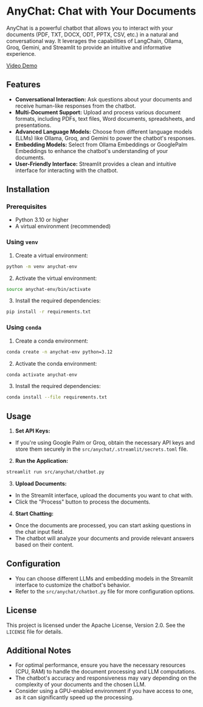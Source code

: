 # AnyChat: Chat with Your Documents

AnyChat is a powerful chatbot that allows you to interact with your documents (PDF, TXT, DOCX, ODT, PPTX, CSV, etc.) in a natural and conversational way. It leverages the capabilities of LangChain, Ollama, Groq, Gemini, and Streamlit to provide an intuitive and informative experience.

[Video Demo](https://github.com/shitan198u/AnyChat/assets/74671269/bf254a76-8e47-4d8f-a4d7-03a318d252d6)

## Features

- **Conversational Interaction:** Ask questions about your documents and receive human-like responses from the chatbot.
- **Multi-Document Support:** Upload and process various document formats, including PDFs, text files, Word documents, spreadsheets, and presentations.
- **Advanced Language Models:** Choose from different language models (LLMs) like Ollama, Groq, and Gemini to power the chatbot's responses.
- **Embedding Models:** Select from Ollama Embeddings or GooglePalm Embeddings to enhance the chatbot's understanding of your documents.
- **User-Friendly Interface:** Streamlit provides a clean and intuitive interface for interacting with the chatbot.

## Installation

### Prerequisites

- Python 3.10 or higher
- A virtual environment (recommended)

### Using `venv`

1. Create a virtual environment:

```bash
python -m venv anychat-env
```

2. Activate the virtual environment:

```bash
source anychat-env/bin/activate
```

3. Install the required dependencies:

```bash
pip install -r requirements.txt
```

### Using `conda`

1. Create a conda environment:

```bash
conda create -n anychat-env python=3.12
```

2. Activate the conda environment:

```bash
conda activate anychat-env
```

3. Install the required dependencies:

```bash
conda install --file requirements.txt
```

## Usage

1. **Set API Keys:**
- If you're using Google Palm or Groq, obtain the necessary API keys and store them securely in the `src/anychat/.streamlit/secrets.toml` file.

2. **Run the Application:**

```bash
streamlit run src/anychat/chatbot.py
```

3. **Upload Documents:**
- In the Streamlit interface, upload the documents you want to chat with.
- Click the "Process" button to process the documents.

4. **Start Chatting:**
- Once the documents are processed, you can start asking questions in the chat input field.
- The chatbot will analyze your documents and provide relevant answers based on their content.

## Configuration

- You can choose different LLMs and embedding models in the Streamlit interface to customize the chatbot's behavior.
- Refer to the `src/anychat/chatbot.py` file for more configuration options.

## License

This project is licensed under the Apache License, Version 2.0. See the `LICENSE` file for details.

## Additional Notes

- For optimal performance, ensure you have the necessary resources (CPU, RAM) to handle the document processing and LLM computations.
- The chatbot's accuracy and responsiveness may vary depending on the complexity of your documents and the chosen LLM.
- Consider using a GPU-enabled environment if you have access to one, as it can significantly speed up the processing.
